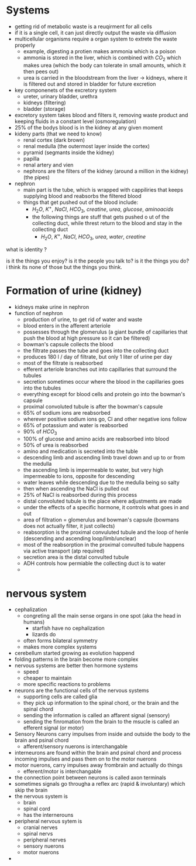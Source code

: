 

# Systems
- getting rid of metabolic waste is a reuqirment for all cells
- if it is a single cell, it can just directly output the waste via diffusion 
- multicellular organisms require a organ system to extrete the waste properly 
	- example, digesting a protien makes ammonia which is a poison 
	- ammonia is stored in the liver, which is combined with $CO_2$ which makes urea (which the body can tolerate in small amounts, which it then pees out)
	- urea is carried in the bloodstream from the liver -> kidneys, where it is filtered out and stored in bladder for future excretion 
- key componenets of the excretory system 
	- ureter, urinary bladder, urethra 
	- kidneys (filtering)
	- bladder (storage)
- excretory system takes blood and filters it, removing waste product and keeping fluids in a constant level (osmoregulation)
- 25% of the bodys blood is in the kidney at any given moment
- kideny parts (that we need to know) 
	- renal cortex (dark brown)
	- renal medulla (the outermost layer inside the cortex)
	- pyramid (segmants inside the kidney)
	- papilla 
	- renal artery and vien
	- nephrons are the filters of the kidney (around a million in the kidney) (the pipes)
- nephron
	- main part is the tube, which is wrapped with cappiliries that keeps supplying blood and reabsorbs the filtered blood 
	- things that get pushed out of the blood include:
		- $H_2O, \ K^+, \ NaCl, \ HCO_{3}, \ creatine, \ urea, \ glucose, \ amino acids$
	  - the following things are stuff that gets pushed o ut of the collecting duct, while threst return to the blood and stay in the collecting duct
		  - $H_2O, \ K^+, \ NaCl, \ HCO_{3}, \ urea, \ water, \ creatine$

what is identity ?

is it the things you enjoy? is it the people you talk to? is it the things you do? i think its none of those but the things you think. 

# Formation of urine (kidney)
- kidneys make urine in nephron 
- function of nephron 
	- production of urine, to get rid of water and waste 
	- blood enters in the afferent arteriole 
	- possesses through the glomerulus (a giant bundle of capillaries that push the blood at high pressure so it can be filtered)
	- bowman's capsule collects the blood 
	- the filtrate passes the tube and goes into the collecting duct 
	- produces 180 l / day of filtrate, but only 1 liter of urine per day 
	- most of the filtrate is reabsorbed 
	- efferent arteriole branches out into capillaries that surround the tubules 
	- secretion sometimes occur where the blood in the capillaries goes into the tubules
	- everything except for blood cells and protein go into the bowman's capsule 
	- proximal convoluted tubule is after the bowman's capsule 
	- 65% of sodium ions are reabsorbed 
	- wherever positive sodium ions go, Cl and other negative ions follow 
	- 65% of potassium and water is reabsorbed 
	- 90% of $HCO_3$
	- 100% of glucose and amino acids are reabsorbed into blood
	- 50% of urea is reabsorbed 
	- amino and medication is secreted into the tuble 
	- descending limb and ascending limb travel down and up to or from the medulla 
	- the ascending limb is impermeable to water, but very high impermeable to ions, opposite for descending 
	- water leaves while descending due to the medulla being so salty 
	- then when ascending the NaCl is pulled out 
	- 25% of NaCl is reabsorbed during this process 
	- distal convoluted tubule is the place where adjustments are made 
	- under the effects of a specific hormone, it controls what goes in and out 
	- area of filtration = glomerulus and bowman's capsule  (bowmans does not actually filter, it just collects)
	- reabsorption is the proximal convuluted tubule and the loop of henle (descending and ascending loop/limb/unclear)
	- most of the reabsorption in the proximal convulted tubule happens via active transport (atp required)
	- secretion area is the distal convulted tubule 
	- ADH controls how permiable the collecting duct is to water 
	- 

# nervous system
- cephalization 
	- congreting all the main sense organs in one spot (aka the head in humans)
		- starfish have no cephalization 
		- lizards do 
	- often forms bilateral symmetry 
	- makes more complex systems 
- cerebellum started growing as evolution happend 
- folding patterns in the brain become more complex 
- nervous systems are better then hormone systems 
	- speed
	- cheaper to maintain 
	- more specific reactions to problems
- neurons are the functional cells of the nervous systems
	- supporting cells are called glia 
	- they pick up information to the spinal chord, or the brain and the spinal chord 
	- sending the information is called an affarent signal (sensory) 
	- sending the finromation from the brain to the msucle is called an efferent signal (or motor)
- Sensory Neurons carry impulses from inside and outside the body to the brain and psinal chord
	- afferent/sensory nuerons is interchangable
- interneurons are found within the brain and psinal chord and process incoming impulses and pass them on to the motor nuerons
- motor nuerons, carry impulses away frombrain and actually do things 
	- efferent/motor is interchangable
- the connection point between neurons is called axon terminals 
- sometimes signals go througha a reflex arc (rapid & involuntary) which skip the brain
- the nervous system is 
	- brain
	- spinal cord 
	- has the internerouns 
- peripheral nervous sytem is 
	- cranial nerves
	- spinal nervs
	- peripheral nerves
	- sensory nuerons
	- motor nuerons 
- 